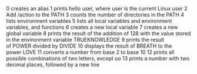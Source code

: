 0 creates an alias
1 prints hello user, where user is the current Linux user
2 Add /action to the PATH
3 counts the number of directories in the PATH
4 lists environment variables
5 lists all local variables and environment variables, and functions
6 creates a new local variable
7 creates a new global variable
8 prints the result of the addition of 128 with the value stored in the environment variable TRUEKNOWLEDGE
9 prints the result of POWER divided by DIVIDE
10 displays the result of BREATH to the power LOVE
11 converts a number from base 2 to base 10
12 prints all possible combinations of two letters, except oo
13 prints a number with two decimal places, followed by a new line
